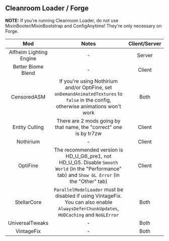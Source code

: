 ## Cleanroom Loader / Forge

**NOTE:** If you're running Cleanroom Loader, do not use MixinBooter/MixinBootstrap and ConfigAnytime! They're only necessary on Forge.

| Mod | Notes | Client/Server |
|:---:|:---:|:---:|
| Alfheim Lighting Engine | - | Server |
| Better Biome Blend | - | Client |
| CensoredASM | If you're using Nothirium and/or OptiFine, set `onDemandAnimatedTextures` to `false` in the config, otherwise animations won't work | Both |
| Entity Culling | There are 2 mods going by that name, the "correct" one is by tr7zw | Client |
| Nothirium | - | Client |
| OptiFine | The recommended version is HD_U_G6_pre1, not HD_U_G5. Disable `Smooth World` (in the "Performance" tab) and `Show GL Error` (in the "Other" tab) | Client |
| StellarCore | `ParallelModelLoader` must be disabled if using VintageFix. You can also enable `AlwaysDeferChunkUpdates`, `HUDCaching` and `NoGLError` | Both |
| UniversalTweaks | - | Both |
| VintageFix | - | Both |
